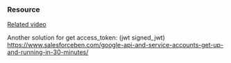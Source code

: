 ### Resource
[Related video](https://www.salesforce.com/video/1758915/)

Another solution for get access_token: (jwt signed_jwt)
https://www.salesforceben.com/google-api-and-service-accounts-get-up-and-running-in-30-minutes/
